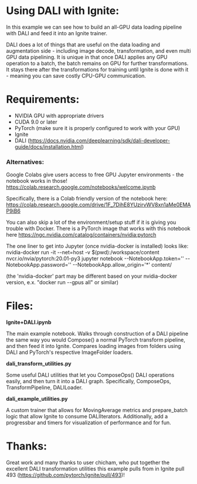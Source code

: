 # Using DALI with Ignite:

In this example we can see how to build an all-GPU data loading pipeline with DALI and feed it into an Ignite trainer.

DALI does a lot of things that are useful on the data loading and augmentation side - including image decode, transformation, and even multi GPU data pipelining. It is unique in that once DALI applies any GPU operation to a batch, the batch remains on GPU for further transformations. It stays there after the transformations for training until Ignite is done with it - meaning you can save costly CPU-GPU communication.

# Requirements:

- NVIDIA GPU with appropriate drivers
- CUDA 9.0 or later
- PyTorch (make sure it is properly configured to work with your GPU)
- Ignite
- DALI (https://docs.nvidia.com/deeplearning/sdk/dali-developer-guide/docs/installation.html)

### Alternatives:

Google Colabs give users access to free GPU Jupyter environments - the notebook works in those!
https://colab.research.google.com/notebooks/welcome.ipynb

Specifically, there is a Colab friendly version of the notebook here:
https://colab.research.google.com/drive/1F_7DihE8YUzirvWV8xn1aMe0EMAP9iB6

You can also skip a lot of the environment/setup stuff if it is giving you trouble with Docker. There is a PyTorch image that works with this notebook here 
https://ngc.nvidia.com/catalog/containers/nvidia:pytorch

The one liner to get into Jupyter (once nvidia-docker is installed) looks like:
nvidia-docker run -it --net=host -v $(pwd):/workspace/content nvcr.io/nvia/pytorch:20.01-py3 jupyter notebook --NotebookApp.token='' --NotebookApp.password='' --NotebookApp.allow_origin='*' content/


(the 'nvidia-docker' part may be different based on your nvidia-docker version, e.x. "docker run --gpus all" or similar)


# Files:

__Ignite+DALI.ipynb__

The main example notebook. Walks through construction of a DALI pipeline the same way you would Compose() a normal PyTorch transform pipeline, and then feed it into Ignite. Compares loading images from folders using DALI and PyTorch's respective ImageFolder loaders.

__dali_transform_utilities.py__

Some useful DALI utilities that let you ComposeOps() DALI operations easily, and then turn it into a DALI graph. Specifically, ComposeOps, TransformPipeline, DALILoader.

__dali_example_utilities.py__

A custom trainer that allows for MovingAverage metrics and prepare_batch logic that allow Ignite to consume DALIIterators. Additionally, add a progressbar and timers for visualization of performance and for fun.

# Thanks:

Great work and many thanks to user chicham, who put together the excellent DALI transformation utilities this example pulls from in Ignite pull 493 (https://github.com/pytorch/ignite/pull/493)!
